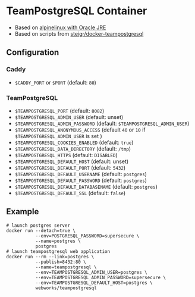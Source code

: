 # TeamPostgreSQL Container

- Based on [alpinelinux with Oracle JRE](http://hub.docker.com/r/anapsix/alpine-java)
- Based on scripts from [steigr/docker-teampostgresql](https://github.com/steigr/docker-teampostgresql)

## Configuration

### Caddy
* `$CADDY_PORT` or `$PORT` (default: `80`)

### TeamPostgreSQL
* `$TEAMPOSTGRESQL_PORT` (default: `8082`)
* `$TEAMPOSTGRESQL_ADMIN_USER` (default: unset)
* `$TEAMPOSTGRESQL_ADMIN_PASSWORD` (default: `$TEAMPOSTGRESQL_ADMIN_USER`)
* `$TEAMPOSTGRESQL_ANONYMOUS_ACCESS` (default `40` or `10` if `$TEAMPOSTGRESQL_ADMIN_USER` is set )
* `$TEAMPOSTGRESQL_COOKIES_ENABLED` (default: `true`)
* `$TEAMPOSTGRESQL_DATA_DIRECTORY` (default: `/tmp`)
* `$TEAMPOSTGRESQL_HTTPS` (default: `DISABLED`)
* `$TEAMPOSTGRESQL_DEFAULT_HOST` (default: unset)
* `$TEAMPOSTGRESQL_DEFAULT_PORT` (default: `5432`)
* `$TEAMPOSTGRESQL_DEFAULT_USERNAME` (default: `postgres`)
* `$TEAMPOSTGRESQL_DEFAULT_PASSWORD` (default: `postgres`)
* `$TEAMPOSTGRESQL_DEFAULT_DATABASENAME` (default: `postgres`)
* `$TEAMPOSTGRESQL_DEFAULT_SSL` (default: `false`)


## Example

```shell
# launch postgres server
docker run --detach=true \
           --env=POSTGRESQL_PASSWORD=supersecure \
           --name=postgres \
           postgres
# launch teampostgresql web application
docker run --rm --link=postgres \
           --publish=8432:80 \
           --name=teampostgresql \
           --env=TEAMPOSTGRESQL_ADMIN_USER=postgres \
           --env=TEAMPOSTGRESQL_ADMIN_PASSWORD=supersecure \
           --env=TEAMPOSTGRESQL_DEFAULT_HOST=postgres \
           webworks/teampostgresql
```